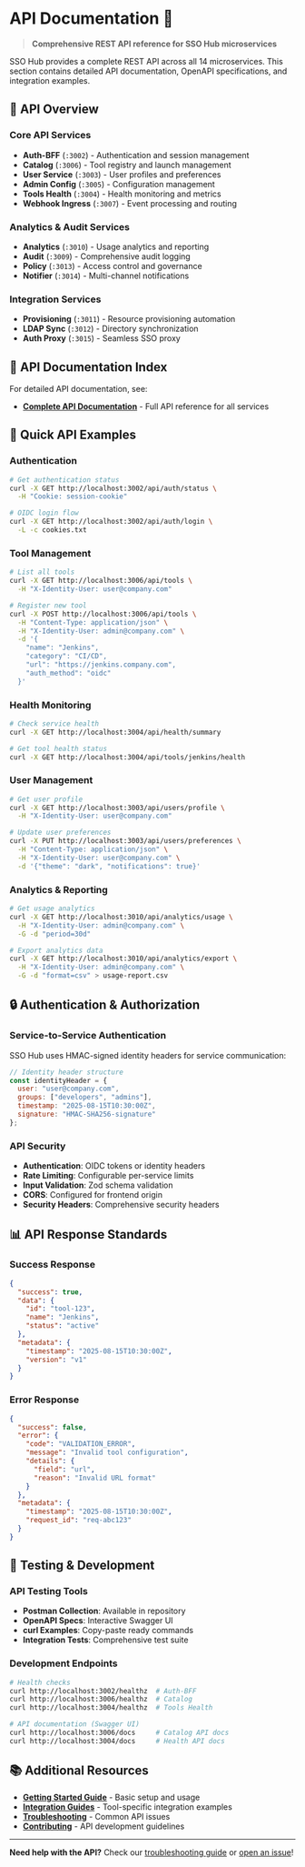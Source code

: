 # API Documentation 🔌

> **Comprehensive REST API reference for SSO Hub microservices**

SSO Hub provides a complete REST API across all 14 microservices. This section contains detailed API documentation, OpenAPI specifications, and integration examples.

## 📡 **API Overview**

### Core API Services
- **Auth-BFF** (`:3002`) - Authentication and session management
- **Catalog** (`:3006`) - Tool registry and launch management  
- **User Service** (`:3003`) - User profiles and preferences
- **Admin Config** (`:3005`) - Configuration management
- **Tools Health** (`:3004`) - Health monitoring and metrics
- **Webhook Ingress** (`:3007`) - Event processing and routing

### Analytics & Audit Services
- **Analytics** (`:3010`) - Usage analytics and reporting
- **Audit** (`:3009`) - Comprehensive audit logging
- **Policy** (`:3013`) - Access control and governance
- **Notifier** (`:3014`) - Multi-channel notifications

### Integration Services
- **Provisioning** (`:3011`) - Resource provisioning automation
- **LDAP Sync** (`:3012`) - Directory synchronization
- **Auth Proxy** (`:3015`) - Seamless SSO proxy

## 🔗 **API Documentation Index**

For detailed API documentation, see:
- **[Complete API Documentation](API_DOCUMENTATION_INDEX.md)** - Full API reference for all services

## 🚀 **Quick API Examples**

### Authentication
```bash
# Get authentication status
curl -X GET http://localhost:3002/api/auth/status \
  -H "Cookie: session-cookie"

# OIDC login flow
curl -X GET http://localhost:3002/api/auth/login \
  -L -c cookies.txt
```

### Tool Management
```bash
# List all tools
curl -X GET http://localhost:3006/api/tools \
  -H "X-Identity-User: user@company.com"

# Register new tool
curl -X POST http://localhost:3006/api/tools \
  -H "Content-Type: application/json" \
  -H "X-Identity-User: admin@company.com" \
  -d '{
    "name": "Jenkins",
    "category": "CI/CD", 
    "url": "https://jenkins.company.com",
    "auth_method": "oidc"
  }'
```

### Health Monitoring
```bash
# Check service health
curl -X GET http://localhost:3004/api/health/summary

# Get tool health status
curl -X GET http://localhost:3004/api/tools/jenkins/health
```

### User Management
```bash
# Get user profile
curl -X GET http://localhost:3003/api/users/profile \
  -H "X-Identity-User: user@company.com"

# Update user preferences
curl -X PUT http://localhost:3003/api/users/preferences \
  -H "Content-Type: application/json" \
  -H "X-Identity-User: user@company.com" \
  -d '{"theme": "dark", "notifications": true}'
```

### Analytics & Reporting
```bash
# Get usage analytics
curl -X GET http://localhost:3010/api/analytics/usage \
  -H "X-Identity-User: admin@company.com" \
  -G -d "period=30d"

# Export analytics data
curl -X GET http://localhost:3010/api/analytics/export \
  -H "X-Identity-User: admin@company.com" \
  -G -d "format=csv" > usage-report.csv
```

## 🔒 **Authentication & Authorization**

### Service-to-Service Authentication
SSO Hub uses HMAC-signed identity headers for service communication:

```javascript
// Identity header structure
const identityHeader = {
  user: "user@company.com",
  groups: ["developers", "admins"],
  timestamp: "2025-08-15T10:30:00Z",
  signature: "HMAC-SHA256-signature"
};
```

### API Security
- **Authentication**: OIDC tokens or identity headers
- **Rate Limiting**: Configurable per-service limits
- **Input Validation**: Zod schema validation
- **CORS**: Configured for frontend origin
- **Security Headers**: Comprehensive security headers

## 📊 **API Response Standards**

### Success Response
```json
{
  "success": true,
  "data": {
    "id": "tool-123",
    "name": "Jenkins",
    "status": "active"
  },
  "metadata": {
    "timestamp": "2025-08-15T10:30:00Z",
    "version": "v1"
  }
}
```

### Error Response
```json
{
  "success": false,
  "error": {
    "code": "VALIDATION_ERROR",
    "message": "Invalid tool configuration",
    "details": {
      "field": "url",
      "reason": "Invalid URL format"
    }
  },
  "metadata": {
    "timestamp": "2025-08-15T10:30:00Z",
    "request_id": "req-abc123"
  }
}
```

## 🧪 **Testing & Development**

### API Testing Tools
- **Postman Collection**: Available in repository
- **OpenAPI Specs**: Interactive Swagger UI
- **curl Examples**: Copy-paste ready commands
- **Integration Tests**: Comprehensive test suite

### Development Endpoints
```bash
# Health checks
curl http://localhost:3002/healthz  # Auth-BFF
curl http://localhost:3006/healthz  # Catalog
curl http://localhost:3004/healthz  # Tools Health

# API documentation (Swagger UI)
curl http://localhost:3006/docs     # Catalog API docs
curl http://localhost:3004/docs     # Health API docs
```

## 📚 **Additional Resources**

- **[Getting Started Guide](../getting-started/quickstart.md)** - Basic setup and usage
- **[Integration Guides](../integrations/)** - Tool-specific integration examples
- **[Troubleshooting](../getting-started/TROUBLESHOOTING_GUIDE.md)** - Common API issues
- **[Contributing](../community/CONTRIBUTING.md)** - API development guidelines

---

**Need help with the API?** Check our [troubleshooting guide](../getting-started/TROUBLESHOOTING_GUIDE.md) or [open an issue](https://github.com/pramodksahoo/devops-sso-hub/issues)!